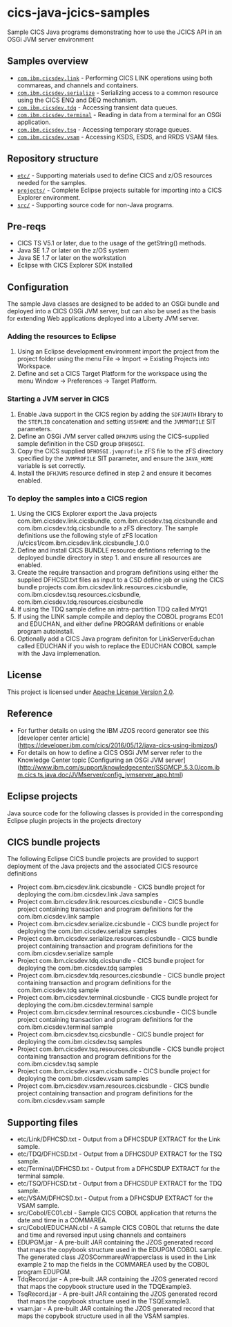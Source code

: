 cics-java-jcics-samples
================
Sample CICS Java programs demonstrating how to use the JCICS API in an OSGi JVM server environment

## Samples overview

* [`com.ibm.cicsdev.link`](projects/com.ibm.cicsdev.link) - Performing CICS LINK operations using both commareas, and channels and containers.
* [`com.ibm.cicsdev.serialize`](projects/com.ibm.cicsdev.serialize) - Serializing access to a common resource using the CICS ENQ and DEQ mechanism.
* [`com.ibm.cicsdev.tdq`](projects/com.ibm.cicsdev.tdq) - Accessing transient data queues.
* [`com.ibm.cicsdev.terminal`](projects/com.ibm.cicsdev.terminal) - Reading in data from a terminal for an OSGi application.
* [`com.ibm.cicsdev.tsq`](projects/com.ibm.cicsdev.tsq) - Accessing temporary storage queues.
* [`com.ibm.cicsdev.vsam`](projects/com.ibm.cicsdev.vsam) - Accessing KSDS, ESDS, and RRDS VSAM files.


## Repository structure

* [`etc/`](etc) - Supporting materials used to define CICS and z/OS resources needed for the samples.
* [`projects/`](projects) - Complete Eclipse projects suitable for importing into a CICS Explorer environment.
* [`src/`](src) - Supporting source code for non-Java programs.


## Pre-reqs

* CICS TS V5.1 or later, due to the usage of the getString() methods.
* Java SE 1.7 or later on the z/OS system
* Java SE 1.7 or later on the workstation
* Eclipse with CICS Explorer SDK installed
 

## Configuration

The sample Java classes are designed to be added to an OSGi bundle and deployed into a CICS OSGi JVM server, but can also be used as the basis for extending Web applications deployed into a Liberty JVM server. 


### Adding the resources to Eclipse

1. Using an Eclipse development environment import the project from the project folder using the menu File -> Import -> Existing Projects into Workspace.
1. Define and set a CICS Target Platform for the workspace using the menu Window -> Preferences -> Target Platform.


### Starting a JVM server in CICS

1. Enable Java support in the CICS region by adding the `SDFJAUTH` library to the `STEPLIB` concatenation and setting `USSHOME` and the `JVMPROFILE` SIT parameters.
1. Define an OSGi JVM server called `DFHJVMS` using the CICS-supplied sample definition in the CSD group `DFH$OSGI`.
1. Copy the CICS supplied `DFHOSGI.jvmprofile` zFS file to the zFS directory specified by the `JVMPROFILE` SIT parameter, and ensure the `JAVA_HOME` variable is set correctly.
1. Install the `DFHJVMS` resource defined in step 2 and ensure it becomes enabled.


### To deploy the samples into a CICS region 

1. Using the CICS Explorer export the Java projects com.ibm.cicsdev.link.cicsbundle, com.ibm.cicsdev.tsq.cicsbundle and com.ibm.cicsdev.tdq.cicsbundle to a zFS directory. The sample definitions use the following style of zFS location /u/cics1/com.ibm.cicsdev.link.cicsbundle_1.0.0
1. Define and install CICS BUNDLE resource defintions referring to the deployed bundle directory in step 1. and ensure all resources are enabled. 
1. Create the require transaction and program definitions using either the supplied DFHCSD.txt files as input to a CSD define job or using the CICS bundle projects 
com.ibm.cicsdev.link.resources.cicsbundle, com.ibm.cicsdev.tsq.resources.cicsbundle, com.ibm.cicsdev.tdq.resources.cicsbuncdle
1. If using the TDQ sample define an intra-partition TDQ called MYQ1
1. If using the LINK sample compile and deploy the COBOL programs EC01 and EDUCHAN, and either define PROGRAM definitions or enable program autoinstall.  
1. Optionally add a CICS Java program definiton for LinkServerEduchan called EDUCHAN if you wish to replace the EDUCHAN COBOL sample with the Java implemenation. 
  

## License
This project is licensed under [Apache License Version 2.0](LICENSE).  


## Reference

* For further details on using the IBM JZOS record generator see this [developer center article]  (https://developer.ibm.com/cics/2016/05/12/java-cics-using-ibmjzos/)
* For details on how to define a CICS OSGi JVM server refer to the Knowledge Center topic [Configuring an OSGi JVM server] (http://www.ibm.com/support/knowledgecenter/SSGMCP_5.3.0/com.ibm.cics.ts.java.doc/JVMserver/config_jvmserver_app.html)



## Eclipse projects
Java source code for the following classes is provided in the corresponding Eclipse plugin projects in the projects directory  



## CICS bundle projects
The following Eclipse CICS bundle projects are provided to support deployment of the Java projects and the associated CICS resource definitions

* Project com.ibm.cicsdev.link.cicsbundle - CICS bundle project for deploying the com.ibm.cicsdev.link Java samples
* Project com.ibm.cicsdev.link.resources.cicsbundle - CICS bundle project containing transaction and program definitions for the com.ibm.cicsdev.link sample
* Project com.ibm.cicsdev.serialize.cicsbundle - CICS bundle project for deploying the com.ibm.cicsdev.serialize samples
* Project com.ibm.cicsdev.serialize.resources.cicsbundle - CICS bundle project containing transaction and program definitions for the com.ibm.cicsdev.serialize sample
* Project com.ibm.cicsdev.tdq.cicsbundle - CICS bundle project for deploying the com.ibm.cicsdev.tdq samples
* Project com.ibm.cicsdev.tdq.resources.cicsbundle - CICS bundle project containing transaction and program definitions for the com.ibm.cicsdev.tdq sample
* Project com.ibm.cicsdev.terminal.cicsbundle - CICS bundle project for deploying the com.ibm.cicsdev.terminal sample
* Project com.ibm.cicsdev.terminal.resources.cicsbundle - CICS bundle project containing transaction and program definitions for the com.ibm.cicsdev.terminal sample
* Project com.ibm.cicsdev.tsq.cicsbundle - CICS bundle project for deploying the com.ibm.cicsdev.tsq samples
* Project com.ibm.cicsdev.tsq.resources.cicsbundle - CICS bundle project containing transaction and program definitions for the com.ibm.cicsdev.tsq sample
* Project com.ibm.cicsdev.vsam.cicsbundle - CICS bundle project for deploying the com.ibm.cicsdev.vsam samples
* Project com.ibm.cicsdev.vsam.resources.cicsbundle - CICS bundle project containing transaction and program definitions for the com.ibm.cicsdev.vsam sample


## Supporting files
* etc/Link/DFHCSD.txt - Output from a DFHCSDUP EXTRACT for the Link sample.
* etc/TDQ/DFHCSD.txt - Output from a DFHCSDUP EXTRACT for the TSQ sample.
* etc/Terminal/DFHCSD.txt - Output from a DFHCSDUP EXTRACT for the terminal sample.
* etc/TSQ/DFHCSD.txt - Output from a DFHCSDUP EXTRACT for the TDQ sample.
* etc/VSAM/DFHCSD.txt - Output from a DFHCSDUP EXTRACT for the VSAM sample.
* src/Cobol/EC01.cbl - Sample CICS COBOL application that returns the date and time in a COMMAREA.
* src/Cobol/EDUCHAN.cbl - A sample CICS COBOL that returns the date and time and reversed input using channels and containers
* EDUPGM.jar - A pre-built JAR containing the JZOS generated record that maps the copybook structure used in the EDUPGM COBOL sample. The generated class JZOSCommareaWrapperclass is used in the Link example 2 to map the fields in the COMMAREA used by the COBOL program EDUPGM.
* TdqRecord.jar - A pre-built JAR containing the JZOS generated record that maps the copybook structure used in the TDQExample3.
* TsqRecord.jar - A pre-built JAR containing the JZOS generated record that maps the copybook structure used in the TSQExample3.
* vsam.jar - A pre-built JAR containing the JZOS generated record that maps the copybook structure used in all the VSAM samples.


